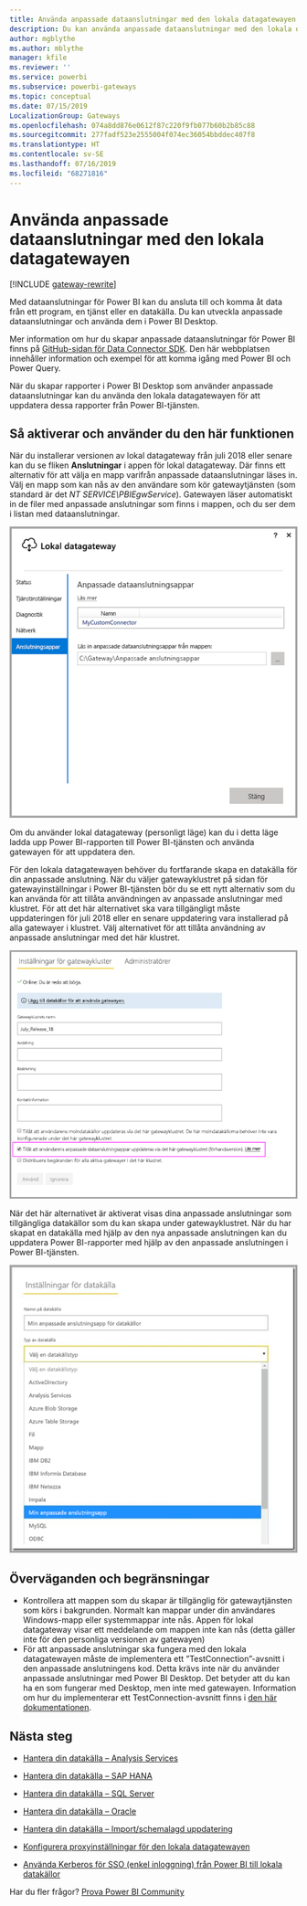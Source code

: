 ```yaml
---
title: Använda anpassade dataanslutningar med den lokala datagatewayen
description: Du kan använda anpassade dataanslutningar med den lokala datagatewayen.
author: mgblythe
ms.author: mblythe
manager: kfile
ms.reviewer: ''
ms.service: powerbi
ms.subservice: powerbi-gateways
ms.topic: conceptual
ms.date: 07/15/2019
LocalizationGroup: Gateways
ms.openlocfilehash: 074a8dd876e0612f87c220f9fb077b60b2b85c88
ms.sourcegitcommit: 277fadf523e2555004f074ec36054bbddec407f8
ms.translationtype: HT
ms.contentlocale: sv-SE
ms.lasthandoff: 07/16/2019
ms.locfileid: "68271816"
---
```

# <a name="use-custom-data-connectors-with-the-on-premises-data-gateway"></a>Använda anpassade dataanslutningar med den lokala datagatewayen

[!INCLUDE [gateway-rewrite](includes/gateway-rewrite.md)]

Med dataanslutningar för Power BI kan du ansluta till och komma åt data från ett program, en tjänst eller en datakälla. Du kan utveckla anpassade dataanslutningar och använda dem i Power BI Desktop.

Mer information om hur du skapar anpassade dataanslutningar för Power BI finns på [GitHub-sidan för Data Connector SDK](http://aka.ms/dataconnectors). Den här webbplatsen innehåller information och exempel för att komma igång med Power BI och Power Query.

När du skapar rapporter i Power BI Desktop som använder anpassade dataanslutningar kan du använda den lokala datagatewayen för att uppdatera dessa rapporter från Power BI-tjänsten.

## <a name="how-to-enable-and-use-this-capability"></a>Så aktiverar och använder du den här funktionen

När du installerar versionen av lokal datagateway från juli 2018 eller senare kan du se fliken **Anslutningar** i appen för lokal datagateway. Där finns ett alternativ för att välja en mapp varifrån anpassade dataanslutningar läses in. Välj en mapp som kan nås av den användare som kör gatewaytjänsten (som standard är det *NT SERVICE\PBIEgwService*). Gatewayen läser automatiskt in de filer med anpassade anslutningar som finns i mappen, och du ser dem i listan med dataanslutningar.

![Anpassad anslutning 1](media/service-gateway-custom-connectors/gateway-onprem-customconnector1.png)

Om du använder lokal datagateway (personligt läge) kan du i detta läge ladda upp Power BI-rapporten till Power BI-tjänsten och använda gatewayen för att uppdatera den.

För den lokala datagatewayen behöver du fortfarande skapa en datakälla för din anpassade anslutning. När du väljer gatewayklustret på sidan för gatewayinställningar i Power BI-tjänsten bör du se ett nytt alternativ som du kan använda för att tillåta användningen av anpassade anslutningar med klustret. För att det här alternativet ska vara tillgängligt måste uppdateringen för juli 2018 eller en senare uppdatering vara installerad på alla gatewayer i klustret. Välj alternativet för att tillåta användning av anpassade anslutningar med det här klustret.

![Anpassad anslutning 2](media/service-gateway-custom-connectors/gateway-onprem-customconnector2.png)

När det här alternativet är aktiverat visas dina anpassade anslutningar som tillgängliga datakällor som du kan skapa under gatewayklustret. När du har skapat en datakälla med hjälp av den nya anpassade anslutningen kan du uppdatera Power BI-rapporter med hjälp av den anpassade anslutningen i Power BI-tjänsten.

![Anpassad anslutning 3](media/service-gateway-custom-connectors/gateway-onprem-customconnector3.png)

## <a name="considerations-and-limitations"></a>Överväganden och begränsningar

* Kontrollera att mappen som du skapar är tillgänglig för gatewaytjänsten som körs i bakgrunden. Normalt kan mappar under din användares Windows-mapp eller systemmappar inte nås. Appen för lokal datagateway visar ett meddelande om mappen inte kan nås (detta gäller inte för den personliga versionen av gatewayen)
* För att anpassade anslutningar ska fungera med den lokala datagatewayen måste de implementera ett ”TestConnection”-avsnitt i den anpassade anslutningens kod. Detta krävs inte när du använder anpassade anslutningar med Power BI Desktop. Det betyder att du kan ha en som fungerar med Desktop, men inte med gatewayen. Information om hur du implementerar ett TestConnection-avsnitt finns i [den här dokumentationen](https://github.com/Microsoft/DataConnectors/blob/master/docs/m-extensions.md#implementing-testconnection-for-gateway-support).

## <a name="next-steps"></a>Nästa steg

* [Hantera din datakälla – Analysis Services](service-gateway-enterprise-manage-ssas.md)  
* [Hantera din datakälla – SAP HANA](service-gateway-enterprise-manage-sap.md)  
* [Hantera din datakälla – SQL Server](service-gateway-enterprise-manage-sql.md)  
* [Hantera din datakälla – Oracle](service-gateway-onprem-manage-oracle.md)  
* [Hantera din datakälla – Import/schemalagd uppdatering](service-gateway-enterprise-manage-scheduled-refresh.md)  

* [Konfigurera proxyinställningar för den lokala datagatewayen](/data-integration/gateway/service-gateway-proxy)  
* [Använda Kerberos för SSO (enkel inloggning) från Power BI till lokala datakällor](service-gateway-sso-kerberos.md)  

Har du fler frågor? [Prova Power BI Community](http://community.powerbi.com/)
